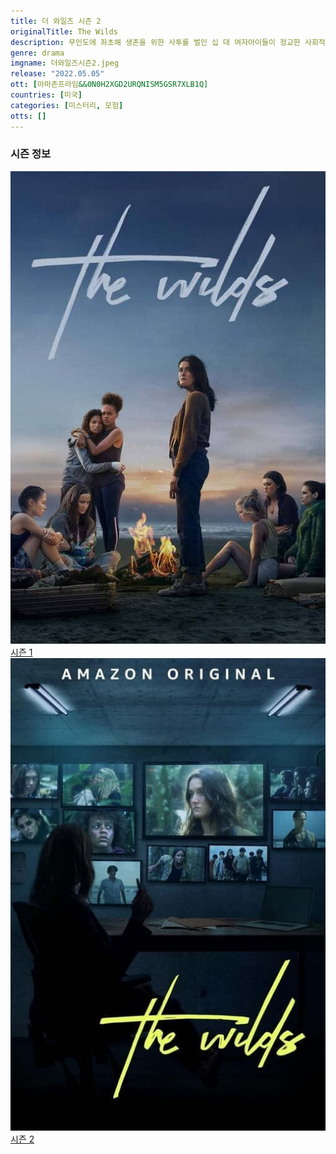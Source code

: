 ```yaml
---
title: 더 와일즈 시즌 2
originalTitle: The Wilds
description: 무인도에 좌초해 생존을 위한 사투를 벌인 십 대 여자아이들이 정교한 사회적 실험이라는 충격적인 사실을 알게 된다. 시즌 2에서는 새로운 섬의 십 대 남자아이들이 소개된다. 실험을 진행하는 조종자들의 시선 속에서 생존을 위해 싸우는 가운데 극적인 사건이 고조되며 추측이 계속 이어진다.
genre: drama
imgname: 더와일즈시즌2.jpeg
release: "2022.05.05"
ott: [아마존프라임&&0N0H2XGD2URQNISM5GSR7XLB1Q]
countries: [미국]
categories: [미스터리, 모험]
otts: []
---
```


### 시즌 정보

<div class="season-list">
<div class="item">
<a href="/drama/더와일즈시즌1" ><img src="/poster/더와일즈시즌1.jpeg" alt="더와일즈시즌1 포스터 ">
시즌 1</a>
</div>

<div class="item">
<a href="/drama/더와일즈시즌2" ><img src="/poster/더와일즈시즌2.jpeg" alt="더와일즈시즌2 포스터 ">
시즌 2</a>
</div>
</div>
